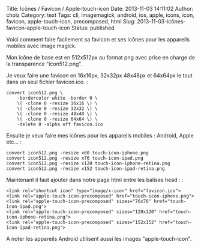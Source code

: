 Title: Icônes / Favicon / Apple-touch-icon
Date: 2013-11-03 14:11:02
Author: choiz
Category: text
Tags: cli, imagemagick, android, ios, apple, icons, icon, favicon, apple-touch-icon, precomposed, html
Slug: 2013-11-03-icônes-favicon-apple-touch-icon
Status: published

Voici comment faire facilement sa favicon et ses icônes pour les
appareils mobiles avec image magick.

Mon icône de base est en 512x512px au format png avec prise en charge de
la transparence "icon512.png".

Je veux faire une favicon en 16x16px, 32x32px 48x48px et 64x64px le tout
dans un seul fichier favicon.ico. :

    convert icon512.png \
        -bordercolor white -border 0 \
        \( -clone 0 -resize 16x16 \) \
        \( -clone 0 -resize 32x32 \) \
        \( -clone 0 -resize 48x48 \) \
        \( -clone 0 -resize 64x64 \) \
        -delete 0 -alpha off favicon.ico

Ensuite je veux faire mes icônes pour les appareils mobiles : Android,
Apple etc… :

    convert icon512.png -resize x60 touch-icon-iphone.png
    convert icon512.png -resize x76 touch-icon-ipad.png
    convert icon512.png -resize x120 touch-icon-iphone-retina.png
    convert icon512.png -resize x152 touch-icon-ipad-retina.png

Maintenant il faut ajouter dans notre page html entre les balises head :
:

    <link rel="shortcut icon" type="image/x-icon" href="favicon.ico">
    <link rel="apple-touch-icon-precomposed" href="touch-icon-iphone.png">
    <link rel="apple-touch-icon-precomposed" sizes="76x76" href="touch-icon-ipad.png">
    <link rel="apple-touch-icon-precomposed" sizes="120x120" href="touch-icon-iphone-retina.png">
    <link rel="apple-touch-icon-precomposed" sizes="152x152" href="touch-icon-ipad-retina.png">

A noter les appareils Android utilisent aussi les images
"apple-touch-icon".
